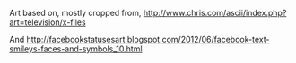 Art based on, mostly cropped from, http://www.chris.com/ascii/index.php?art=television/x-files

And
http://facebookstatusesart.blogspot.com/2012/06/facebook-text-smileys-faces-and-symbols_10.html
